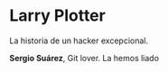 # Larry Plotter

La historia de un hacker excepcional.

**Sergio Suárez**, Git lover. La hemos liado
